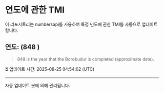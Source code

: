 
# 연도에 관한 TMI

이 리포지토리는 numbersapi를 사용하여 특정 년도에 관한 TMI를 자동으로 업데이트합니다.

## 연도: (848 )
> 848 is the year that the Borobudur is completed (approximate date).

⏳ 업데이트 시간: 2025-08-25 04:54:02 (UTC)

---
자동 업데이트 봇에 의해 관리됩니다.
